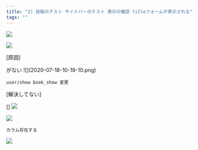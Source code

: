 ```yaml
---
title: "2) 投稿のテスト サイドバーのテスト 表示の確認 titleフォームが表示される"
tags: ""
---
```


![](2020-07-18-10-10-08.png)

![](2020-07-18-10-10-46.png)

[原因]

<div class="container">
    がない
![](2020-07-18-10-19-10.png)

    user/show book_show 変更

[解決してない]

\[]
![](2020-07-18-10-22-45.png)

![](2020-07-18-10-34-08.png)

    カラム存在する

![](2020-07-18-10-35-26.png)
